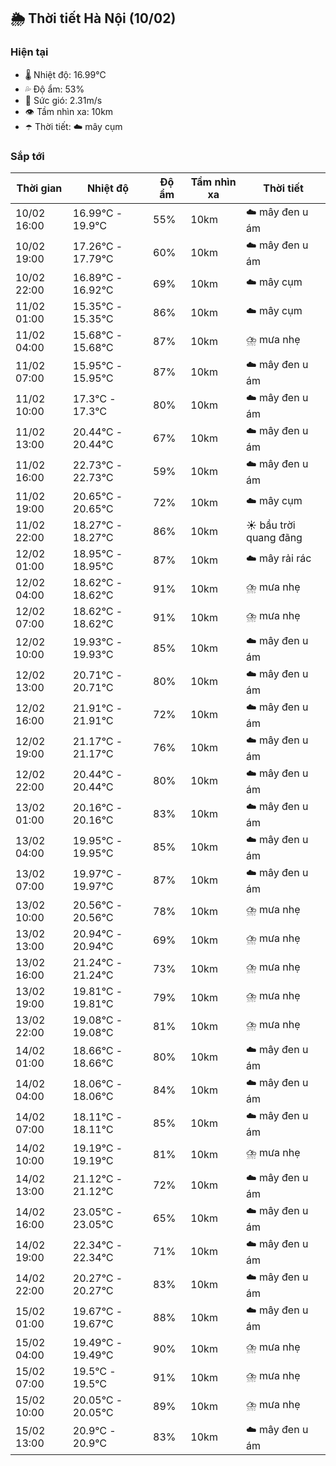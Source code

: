 ## 🌦️ Thời tiết Hà Nội (10/02)

### Hiện tại

- 🌡️ Nhiệt độ: 16.99℃
- 💦 Độ ẩm: 53%
- 💨 Sức gió: 2.31m/s
- 👁️ Tầm nhìn xa: 10km
- ☂️ Thời tiết: ☁️ mây cụm

### Sắp tới

| Thời gian | Nhiệt độ | Độ ẩm | Tầm nhìn xa | Thời tiết |
| --- | --- | --- | --- | --- |
| 10/02 16:00 | 16.99℃ - 19.9℃ | 55% | 10km | ☁️ mây đen u ám |
| 10/02 19:00 | 17.26℃ - 17.79℃ | 60% | 10km | ☁️ mây đen u ám |
| 10/02 22:00 | 16.89℃ - 16.92℃ | 69% | 10km | ☁️ mây cụm |
| 11/02 01:00 | 15.35℃ - 15.35℃ | 86% | 10km | ☁️ mây cụm |
| 11/02 04:00 | 15.68℃ - 15.68℃ | 87% | 10km | ⛈️ mưa nhẹ |
| 11/02 07:00 | 15.95℃ - 15.95℃ | 87% | 10km | ☁️ mây đen u ám |
| 11/02 10:00 | 17.3℃ - 17.3℃ | 80% | 10km | ☁️ mây đen u ám |
| 11/02 13:00 | 20.44℃ - 20.44℃ | 67% | 10km | ☁️ mây đen u ám |
| 11/02 16:00 | 22.73℃ - 22.73℃ | 59% | 10km | ☁️ mây đen u ám |
| 11/02 19:00 | 20.65℃ - 20.65℃ | 72% | 10km | ☁️ mây cụm |
| 11/02 22:00 | 18.27℃ - 18.27℃ | 86% | 10km | ☀️ bầu trời quang đãng |
| 12/02 01:00 | 18.95℃ - 18.95℃ | 87% | 10km | ☁️ mây rải rác |
| 12/02 04:00 | 18.62℃ - 18.62℃ | 91% | 10km | ⛈️ mưa nhẹ |
| 12/02 07:00 | 18.62℃ - 18.62℃ | 91% | 10km | ⛈️ mưa nhẹ |
| 12/02 10:00 | 19.93℃ - 19.93℃ | 85% | 10km | ☁️ mây đen u ám |
| 12/02 13:00 | 20.71℃ - 20.71℃ | 80% | 10km | ☁️ mây đen u ám |
| 12/02 16:00 | 21.91℃ - 21.91℃ | 72% | 10km | ☁️ mây đen u ám |
| 12/02 19:00 | 21.17℃ - 21.17℃ | 76% | 10km | ☁️ mây đen u ám |
| 12/02 22:00 | 20.44℃ - 20.44℃ | 80% | 10km | ☁️ mây đen u ám |
| 13/02 01:00 | 20.16℃ - 20.16℃ | 83% | 10km | ☁️ mây đen u ám |
| 13/02 04:00 | 19.95℃ - 19.95℃ | 85% | 10km | ☁️ mây đen u ám |
| 13/02 07:00 | 19.97℃ - 19.97℃ | 87% | 10km | ☁️ mây đen u ám |
| 13/02 10:00 | 20.56℃ - 20.56℃ | 78% | 10km | ⛈️ mưa nhẹ |
| 13/02 13:00 | 20.94℃ - 20.94℃ | 69% | 10km | ⛈️ mưa nhẹ |
| 13/02 16:00 | 21.24℃ - 21.24℃ | 73% | 10km | ⛈️ mưa nhẹ |
| 13/02 19:00 | 19.81℃ - 19.81℃ | 79% | 10km | ⛈️ mưa nhẹ |
| 13/02 22:00 | 19.08℃ - 19.08℃ | 81% | 10km | ⛈️ mưa nhẹ |
| 14/02 01:00 | 18.66℃ - 18.66℃ | 80% | 10km | ☁️ mây đen u ám |
| 14/02 04:00 | 18.06℃ - 18.06℃ | 84% | 10km | ☁️ mây đen u ám |
| 14/02 07:00 | 18.11℃ - 18.11℃ | 85% | 10km | ☁️ mây đen u ám |
| 14/02 10:00 | 19.19℃ - 19.19℃ | 81% | 10km | ⛈️ mưa nhẹ |
| 14/02 13:00 | 21.12℃ - 21.12℃ | 72% | 10km | ☁️ mây đen u ám |
| 14/02 16:00 | 23.05℃ - 23.05℃ | 65% | 10km | ☁️ mây đen u ám |
| 14/02 19:00 | 22.34℃ - 22.34℃ | 71% | 10km | ☁️ mây đen u ám |
| 14/02 22:00 | 20.27℃ - 20.27℃ | 83% | 10km | ☁️ mây đen u ám |
| 15/02 01:00 | 19.67℃ - 19.67℃ | 88% | 10km | ☁️ mây đen u ám |
| 15/02 04:00 | 19.49℃ - 19.49℃ | 90% | 10km | ⛈️ mưa nhẹ |
| 15/02 07:00 | 19.5℃ - 19.5℃ | 91% | 10km | ⛈️ mưa nhẹ |
| 15/02 10:00 | 20.05℃ - 20.05℃ | 89% | 10km | ⛈️ mưa nhẹ |
| 15/02 13:00 | 20.9℃ - 20.9℃ | 83% | 10km | ☁️ mây đen u ám |
